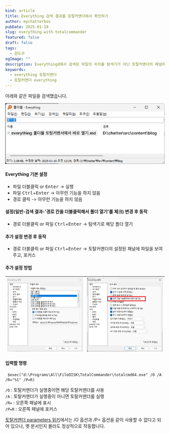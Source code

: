 ```yaml
---
kind: article
title: Everything 검색 결과를 토탈커맨더에서 확인하기
author: mychatterbox
pubDate: 2025-01-19
slug: everything-with-totalcommander
featured: false
draft: false
tags:
  - 윈도우
ogImage: ""
description: Everythingd에서 검색된 파일의 위치를 탐색기가 아닌 토탈커맨더의 패널에서 바로 확인하는 방법을 설명합니다.
keywords:
  - everything 토탈커맨더
  - 토탈커맨더 everything
---
```


아래와 같은 파일을 검색했습니다.

![everything](../../assets/blog-images/2025/everything-with-totalcommander_1.png)

#### Everything 기본 설정

- 파일 더블클릭 or <kbd>Enter</kbd> -> 실행
- 파일 <kbd>Ctrl</kbd>+<kbd>Enter</kbd> -> 아무런 기능을 하지 않음
- 경로 클릭 -> 아무런 기능을 하지 않음

#### 설정(일반-검색 결과-'경로 칸을 더블클릭해서 폴더 열기'를 체크) 변경 후 동작

- 경로 더블클릭 or 파일 <kbd>Ctrl</kbd>+<kbd>Enter</kbd> -> 탐색기로 해당 폴더 열기

#### 추가 설정 변경 후 동작

- 경로 더블클릭 or 파일 <kbd>Ctrl</kbd>+<kbd>Enter</kbd> -> 토탈커맨더의 설정된 패널에 파일을 보여주고, 포커스

#### 추가 설정 방법

| ![everything-setting](../../assets/blog-images/2025/everything-with-totalcommander_2.png) | ![everything-setting](../../assets/blog-images/2025/everything-with-totalcommander_3.png) |
| ----------------------------------------------------------------------------------------- | ----------------------------------------------------------------------------------------- |

#### 입력할 명령

```
 $exec("d:\Programs\All\FileDISK\TotalCommander\totalcmd64.exe" /O /A /R="%1" /P=R)
```

`/O` : 토탈커맨더가 실행중이면 해당 토탈커맨더를 사용  
`/A` : 토탈커맨더가 실행중이 아니면 토탈커맨더를 실행  
`/R=` : 오른쪽 패널에 표시  
`/P=R` : 오른쪽 패널에 포커스

[토탈커맨더 parameters 위키](https://www.ghisler.ch/wiki/index.php/Command_line_parameters)에서는 /O 옵션과 /P= 옵션을 같이 사용할 수 없다고 되어 있으나, 옛 문서인지 몰라도 정상적으로 작동합니다.

